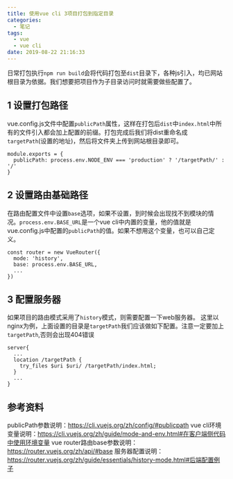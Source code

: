 ```yaml
---
title: 使用vue cli 3项目打包到指定目录
categories:
  - 笔记
tags:
  - vue
  - vue cli
date: 2019-08-22 21:16:33
---
```

日常打包执行`npm run build`会将代码打包至`dist`目录下，各种js引入，均已网站根目录为依据。我们想要把项目作为子目录访问时就需要做些配置了。
<!-- more -->
## 1 设置打包路径
vue.config.js文件中配置`publicPath`属性，这样在打包后`dist`中`index.html`中所有的文件引入都会加上配置的前缀。打包完成后我们将dist重命名成`targetPath`(设置的地址)，然后将文件夹上传到网站根目录即可。
```
module.exports = {
  publicPath: process.env.NODE_ENV === 'production' ? '/targetPath/' : '/'
}
```
## 2 设置路由基础路径
在路由配置文件中设置`base`选项，如果不设置，到时候会出现找不到模块的情况。`process.env.BASE_URL`是一个vue cli中内置的变量，他的值就是vue.config.js中配置的`publicPath`的值。如果不想用这个变量，也可以自己定义。
```
const router = new VueRouter({
  mode: 'history',
  base: process.env.BASE_URL,
  ...
})
```
## 3 配置服务器
如果项目的路由模式采用了`history`模式，则需要配置一下web服务器。
这里以nginx为例，上面设置的目录是`targetPath`我们应该做如下配置。注意一定要加上`targetPath`,否则会出现404错误
```
server{
  ...
  location /targetPath {
    try_files $uri $uri/ /targetPath/index.html;
  }
  ...
}

```

## 参考资料
publicPath参数说明：https://cli.vuejs.org/zh/config/#publicpath
vue cli环境变量说明：https://cli.vuejs.org/zh/guide/mode-and-env.html#在客户端侧代码中使用环境变量
vue router路由base参数说明：https://router.vuejs.org/zh/api/#base
服务器配置说明：https://router.vuejs.org/zh/guide/essentials/history-mode.html#后端配置例子
